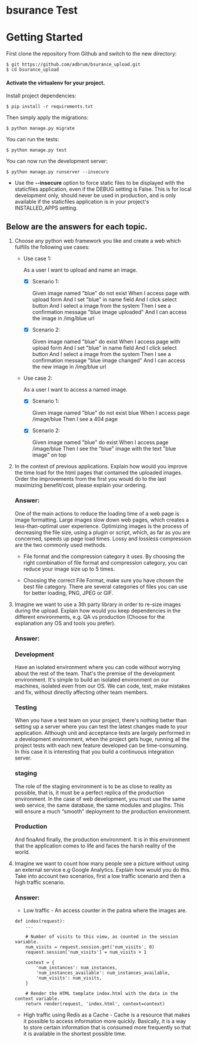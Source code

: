 # bsurance Test

# Getting Started

First clone the repository from Github and switch to the new directory:
````
$ git https://github.com/adbrum/bsurance_upload.git
$ cd bsurance_upload
````

#### Activate the virtualenv for your project.
  
Install project dependencies:
```
$ pip install -r requirements.txt
```    

Then simply apply the migrations:
```
$ python manage.py migrate
```    

You can run the tests:
```
$ python manage.py test
```

You can now run the development server:
```
$ python manage.py runserver --insecure
```

- Use the **--insecure** option to force static files to be displayed with the staticfiles application, even if the DEBUG setting is False. This is for local development only, should never be used in production, and is only available if the staticfiles application is in your project's INSTALLED_APPS setting.

## Below are the answers for each topic.

1. Choose any python web framework you like and create a web which fulfills the following use cases:


   - Use case 1:

     As a user I want to upload and name an image.

     - [X] Scenario 1:

       Given image named "blue" do not exist
       When I access page with upload form
       And I set "blue" in name field
       And I click select button
       And I select a image from the system
       Then I see a confirmation message "blue image uploaded"
       And I can access the image in /img/blue url

     - [X] Scenario 2:

         Given image named "blue" do exist
         When I access page with upload form
         And I set "blue" in name field
         And I click select button
         And I select a image from the system
         Then I see a confirmation message "blue image changed"
         And I can access the new image in /img/blue url

    - Use case 2:

       As a user I want to access a named image.

         - [X] Scenario 1:

             Given image named "blue" do not exist
         blue    When I access page /image/blue
             Then I see a 404 page

         - [X] Scenario 2:

             Given image named "blue" do exist
             When I access page /image/blue
             Then I see the "blue" image with the text "blue image" on top

2. In the context of previous applications. Explain how would you improve the time load for the html pages that contained the uploaded images. Order the improvements from the first you would do to the last maximizing benefit/cost, please explain your ordering.

    ### Answer:
    One of the main actions to reduce the loading time of a web page is image formatting. Large images slow down web pages, which creates a less-than-optimal user experience. Optimizing images is the process of decreasing the file size, using a plugin or script, which, as far as you are concerned, speeds up page load times. Lossy and lossless compression are the two commonly used methods.

      - File format and the compression category it uses. By choosing the right combination of file format and compression category, you can reduce your image size up to 5 times.

      - Choosing the correct File Format, make sure you have chosen the best file category. There are several categories of files you can use for better loading, PNG, JPEG or GIF.

3. Imagine we want to use a 3th party library in order to re-size images during the upload. Explain how would you keep dependencies in the different environments, e.g. QA vs production (Choose for the explanation any OS and tools you prefer). 
    ### Answer:
    ### Development
    Have an isolated environment where you can code without worrying about the rest of the team. That's the premise of the development environment.
    It's simple to build an isolated environment on our machines, isolated even from our OS. We can code, test, make mistakes and fix, without directly affecting other team members.

    ### Testing
    When you have a test team on your project, there's nothing better than setting up a server where you can test the latest changes made to your application.
    Although unit and acceptance tests are largely performed in a development environment, when the project gets huge, running all the project tests with each new feature developed can be time-consuming. In this case it is interesting that you build a continuous integration server.

    ### staging
    The role of the staging environment is to be as close to reality as possible, that is, it must be a perfect replica of the production environment. In the case of web development, you must use the same web service, the same database, the same modules and plugins. This will ensure a much “smooth” deployment to the production environment.

    ### Production
    And finaAnd finally, the production environment. It is in this environment that the application comes to life and faces the harsh reality of the world.

4. Imagine we want to count how many people see a picture without using an external service e.g Google Analytics. Explain how would you do this. Take into account two scenarios, first a low traffic scenario and then a high traffic scenario.
    ### Answer:
    - Low traffic - An access counter in the patina where the images are.
    ````
    def index(request):
        ...

        # Number of visits to this view, as counted in the session variable.
        num_visits = request.session.get('num_visits', 0)
        request.session['num_visits'] = num_visits + 1

        context = {
            'num_instances': num_instances,
            'num_instances_available': num_instances_available,
            'num_visits': num_visits,
        }

        # Render the HTML template index.html with the data in the context variable.
        return render(request, 'index.html', context=context)
    ````

    - High traffic using Redis as a Cache - Cache is a resource that makes it possible to access information more quickly. Basically, it is a way to store certain information that is consumed more frequently so that it is available in the shortest possible time.
